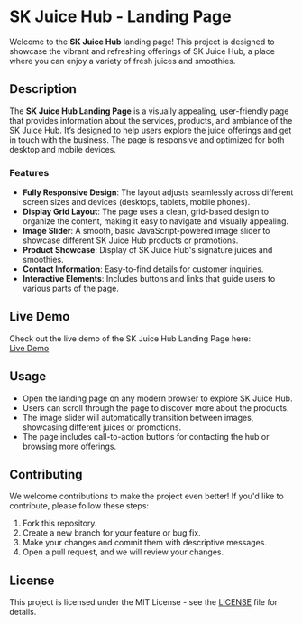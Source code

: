 # SK Juice Hub - Landing Page

Welcome to the **SK Juice Hub** landing page! This project is designed to showcase the vibrant and refreshing offerings of SK Juice Hub, a place where you can enjoy a variety of fresh juices and smoothies.

## Description

The **SK Juice Hub Landing Page** is a visually appealing, user-friendly page that provides information about the services, products, and ambiance of the SK Juice Hub. It’s designed to help users explore the juice offerings and get in touch with the business. The page is responsive and optimized for both desktop and mobile devices.

### Features

- **Fully Responsive Design**: The layout adjusts seamlessly across different screen sizes and devices (desktops, tablets, mobile phones).
- **Display Grid Layout**: The page uses a clean, grid-based design to organize the content, making it easy to navigate and visually appealing.
- **Image Slider**: A smooth, basic JavaScript-powered image slider to showcase different SK Juice Hub products or promotions.
- **Product Showcase**: Display of SK Juice Hub's signature juices and smoothies.
- **Contact Information**: Easy-to-find details for customer inquiries.
- **Interactive Elements**: Includes buttons and links that guide users to various parts of the page.

## Live Demo

Check out the live demo of the SK Juice Hub Landing Page here:  
[Live Demo](https://codepen.io/sathishkumar-boopathi/full/MYWRwYG)

## Usage

- Open the landing page on any modern browser to explore SK Juice Hub.
- Users can scroll through the page to discover more about the products.
- The image slider will automatically transition between images, showcasing different juices or promotions.
- The page includes call-to-action buttons for contacting the hub or browsing more offerings.

## Contributing

We welcome contributions to make the project even better! If you'd like to contribute, please follow these steps:

1. Fork this repository.
2. Create a new branch for your feature or bug fix.
3. Make your changes and commit them with descriptive messages.
4. Open a pull request, and we will review your changes.

## License

This project is licensed under the MIT License - see the [LICENSE](LICENSE) file for details.
